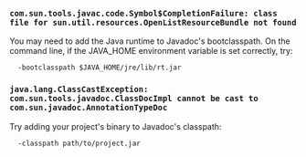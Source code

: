 ### `com.sun.tools.javac.code.Symbol$CompletionFailure: class file for sun.util.resources.OpenListResourceBundle not found` ###

You may need to add the Java runtime to Javadoc's bootclasspath. On the command line, if the JAVA\_HOME environment variable is set correctly, try:
```
  -bootclasspath $JAVA_HOME/jre/lib/rt.jar
```


### `java.lang.ClassCastException: com.sun.tools.javadoc.ClassDocImpl cannot be cast to com.sun.javadoc.AnnotationTypeDoc` ###

Try adding your project's binary to Javadoc's classpath:
```
  -classpath path/to/project.jar
```